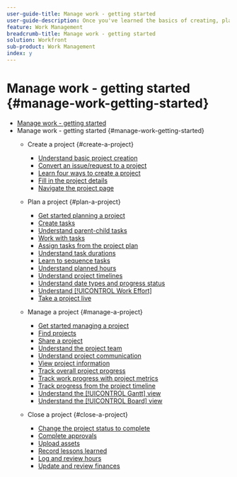 ```yaml
---
user-guide-title: Manage work - getting started
user-guide-description: Once you've learned the basics of creating, planning and managing projects, there are a few more things you should know to get the most out of Workfront.  
feature: Work Management
breadcrumb-title: Manage work - getting started
solution: Workfront
sub-product: Work Management
index: y
---
```


# Manage work - getting started {#manage-work-getting-started}

+ [Manage work - getting started](overview.md)
+ Manage work - getting started {#manage-work-getting-started}
  + Create a project {#create-a-project}
    + [Understand basic project creation](understand-basic-project-creation.md)
    + [Convert an issue/request to a project](create-a-project-from-a-request.md)
    + [Learn four ways to create a project](understand-other-ways-to-create-projects.md)
    + [Fill in the project details](fill-in-the-project-details.md)
    + [Navigate the project page](navigate-the-project-page.md)

  + Plan a project {#plan-a-project}
    + [Get started planning a project](getting-started-plan-a-project.md)
    + [Create tasks](how-to-create-tasks.md)
    + [Understand parent-child tasks](understand-parent-child-tasks.md)
    + [Work with tasks](work-with-tasks.md)
    + [Assign tasks from the project plan](assign-tasks-from-the-project-plan.md)
    + [Understand task durations](understand-task-durations.md)
    + [Learn to sequence tasks](learn-to-sequence-tasks.md)
    + [Understand planned hours](understand-planned-hours.md)
    + [Understand project timelines](understand-project-timelines.md)
    + [Understand date types and progress status](understand-task-dates-and-progress-status.md)    
    + [Understand [!UICONTROL Work Effort]](understand-work-effort.md)
    + [Take a project live](take-a-project-live.md)

  + Manage a project {#manage-a-project}
    + [Get started managing a project](getting-started-manage-a-project.md)
    + [Find projects](find-projects.md)
    + [Share a project](share-a-project.md)
    + [Understand the project team](understand-the-project-team.md)
    + [Understand project communication](understand-project-communication.md)
    + [View project information](view-project-information.md) 
    + [Track overall project progress](track-overall-project-progress.md)
    + [Track work progress with project metrics](track-work-progress-with-project-metrics.md)
    + [Track progress from the project timeline](track-work-progress-from-the-project-timeline.md)
    + [Understand the [!UICONTROL Gantt] view](understand-the-gantt-view.md)
    + [Understand the [!UICONTROL Board] view](understand-the-board-view.md)

  + Close a project {#close-a-project}
    + [Change the project status to complete](change-the-project-status.md)
    + [Complete approvals](complete-approvals.md)
    + [Upload assets](upload-assets.md)
    + [Record lessons learned](lessons-learned-from-closing-a-project.md)
    + [Log and review hours](log-and-review-hours.md)
    + [Update and review finances](update-and-review-finances.md)


